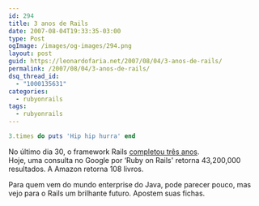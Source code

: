 ```yaml
---
id: 294
title: 3 anos de Rails
date: 2007-08-04T19:33:35-03:00
type: Post
ogImage: /images/og-images/294.png
layout: post
guid: https://leonardofaria.net/2007/08/04/3-anos-de-rails/
permalink: /2007/08/04/3-anos-de-rails/
dsq_thread_id:
  - "1000135631"
categories:
  - rubyonrails
tags:
  - rubyonrails
---
```


```ruby
3.times do puts 'Hip hip hurra' end
```

No último dia 30, o framework Rails [completou três anos](http://weblog.rubyonrails.org/2007/7/30/happy-3-year-anniversary-rails).  
Hoje, uma consulta no Google por &#8216;Ruby on Rails' retorna 43,200,000 resultados. A Amazon retorna 108 livros.

Para quem vem do mundo enterprise do Java, pode parecer pouco, mas vejo para o Rails um brilhante futuro. Apostem suas fichas.
